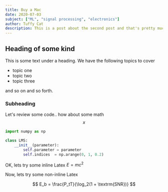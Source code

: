 ```yaml
---
title: Buy a Mac
date: 2020-07-03
subject: ["ML", "signal processing", "electronics"]
author: Tuffy Cat
description: This is a post about the second post and that's pretty much it
---
```


## Heading of some kind

This is some text under a heading. We have the following topics to cover

- topic one
- topic two
- topic three

and so on and so forth.

### Subheading

Let's review some code.. how about some math $$x$$

```python
import numpy as np

class LMS:
    __init__(parameter):
        self.parameter = parameter
        self.indices  = np.arange(0, 1, 0.2)


```

OK, lets try some inline Latex $E = mc^2$

Now, lets try some non-inline Latex

$$
E_b = \frac{P_tT}{\log_2(1 + \textrm{SNR})}
$$
